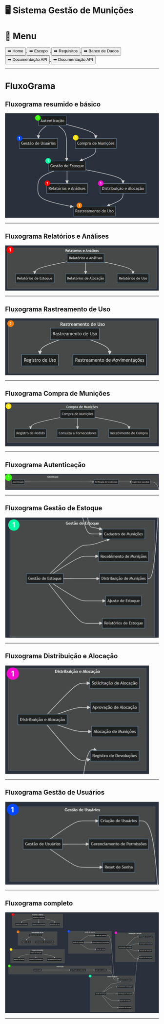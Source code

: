 # 🖥️ Sistema Gestão de Munições

# 📕 Menu
<a href="../../Readme.md">
    <button>➡️ Home</button>
</a>
<a href="./escopo.md">
    <button>➡️ Escopo</button>
</a>
<a href="./requisitos.md">
    <button>➡️ Requisitos</button>
</a>
<a href="./bancoDados.md">
    <button>➡️ Banco de Dados</button>
</a>
<a href="./documentacaoAPI.md">
    <button>➡️ Documentação API</button>
</a>
<a href="./documentacaoAPI.md">
    <button>➡️ Documentação API</button>
</a>
<hr>

# FluxoGrama

## Fluxograma resumido e básico
<img src="../img/FluxoGeralBasico.jpg">
<hr>

## Fluxograma Relatórios e Análises
<img src="../img/Fluxo3.png">
<hr>

## Fluxograma Rastreamento de Uso
<img src="../img/Fluxo4.png">
<hr>

## Fluxograma Compra de Munições
<img src="../img/Fluxo5.png">
<hr>

## Fluxograma Autenticação
<img src="../img/Fluxo6.png">
<hr>

## Fluxograma Gestão de Estoque
<img src="../img/Fluxo7.png">
<hr>

## Fluxograma Distribuição e Alocação
<img src="../img/Fluxo8.png">
<hr>

## Fluxograma Gestão de Usuários
<img src="../img/Fluxo9.png">
<hr>

## Fluxograma completo
<img src="../img/fluxo2.jpg">
<hr>